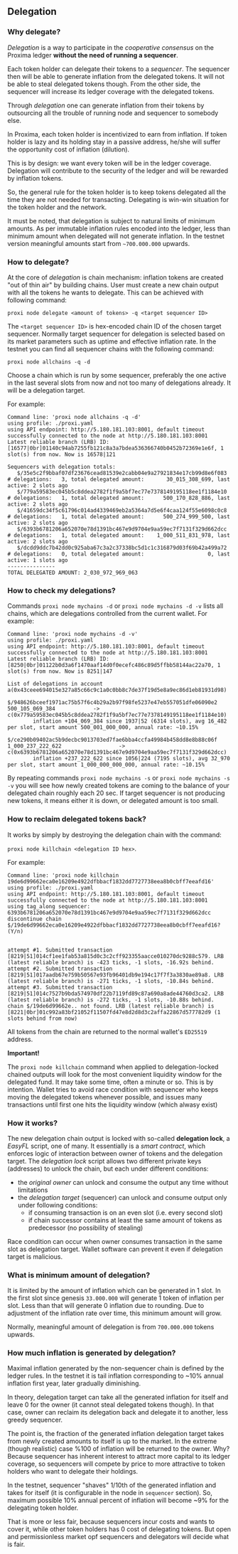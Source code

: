 ## Delegation

### Why delegate?

_Delegation_ is a way to participate in the _cooperative consensus_ on the Proxima ledger **without the need of running a sequencer**.

Each token holder can delegate their tokens to a _sequencer_. The sequencer then will be able to generate inflation from the delegated tokens. 
It will not be able to steal delegated tokens though. From the other side, the sequencer will increase its ledger coverage with the delegated tokens.  

Through _delegation_ one can generate inflation from their tokens by outsourcing all the trouble of running node and sequencer to somebody else.

In Proxima, each token holder is incentivized to earn from inflation. If token holder is lazy and its holding stay in a passive address, 
he/she will suffer the opportunity cost of inflation (dilution).

This is by design: we want every token will be in the ledger coverage. Delegation will contribute to the security of the ledger
and will be rewarded by inflation tokens.

So, the general rule for the token holder is to keep tokens delegated all the time they are not needed for transacting. 
Delegating is win-win situation for the token holder and the network.

It must be noted, that delegation is subject to natural limits of minimum amounts. As per immutable inflation rules encoded 
into the ledger, less than minimum amount when delegated will not generate inflation. In the testnet version meaningful amounts
start from `~700.000.000` upwards.

### How to delegate?

At the core of _delegation_ is chain mechanism: inflation tokens are created "out of thin air" by building chains.
User must create a new chain output with all the tokens he wants to delegate. This can be achieved with following command:

`proxi node delegate <amount of tokens> -q <target sequencer ID>`

The `<target sequencer ID>` is hex-encoded chain ID of the chosen target sequencer. 
Normally target sequencer for delegation is selected based on its market parameters such as uptime and effective inflation rate. 
In the testnet you can find all sequencer chains with the following command:

`proxi node allchains -q -d`

Choose a chain which is run by some sequencer, preferably the one active in the last several slots from now and not too many of delegations already. 
It will be a delegation target.

For example:
```text
Command line: 'proxi node allchains -q -d'
using profile: ./proxi.yaml
using API endpoint: http://5.180.181.103:8001, default timeout
successfully connected to the node at http://5.180.181.103:8001
Latest reliable branch (LRB) ID: [16577|0br]01140c94ab7255fb121c8a3a7bdea536366740b0452b72369e1e6f, 1 slot(s) from now. Now is 16578|121

Sequencers with delegation totals:
   $/35e5c2f9bbaf07df23676cead81539e2cabb04e9a27921834e17cb99d8e6f083   # delegations:   3, total delegated amount:       30_015_308_699, last active: 2 slots ago
   $/779a59583ec045b5c8ddea2782f1f9a5bf7ec77e7378149195118ee1f1184e10   # delegations:   1, total delegated amount:      500_170_828_886, last active: 2 slots ago
   $/41659dc34f5c61796c014ad4339469eb2a5364a7d5e6f4caa124f55e6098c0c8   # delegations:   1, total delegated amount:      500_274_999_500, last active: 2 slots ago
   $/6393b6781206a652070e78d1391bc467e9d9704e9aa59ec7f7131f329d662dcc   # delegations:   1, total delegated amount:    1_000_511_831_978, last active: 2 slots ago
   $/dcdd9ddc7b42dd0c925aba67c3a2c37338bc5d1c1c316879d03f69b42a499a72   # delegations:   0, total delegated amount:                    0, last active: 1 slots ago
---------------
TOTAL DELEGATED AMOUNT: 2_030_972_969_063
```

### How to check my delegations?
Commands `proxi node mychains -d` or `proxi node mychains -d -v` lists all chains, which are delegations controlled 
from the current wallet. For example:

```text
Command line: 'proxi node mychains -d -v'
using profile: ./proxi.yaml
using API endpoint: http://5.180.181.103:8001, default timeout
successfully connected to the node at http://5.180.181.103:8001
Latest reliable branch (LRB) ID: [8250|0br]01122b0d3a6f1470aaf14d0f0ecefc486c89d5ffbb58144ac22a70, 1 slot(s) from now. Now is 8251|147

List of delegations in account a(0x43ceee694015e327a85c66c9c1a0c0bb8c7de37f19d5e8a9ec86d1eb81931d98)

$/948626bceef1971ac75b57f6c4b29a2b97f98fe5237e47eb557051dfe06090e2   500_105_069_384            -> c(0x779a59583ec045b5c8ddea2782f1f9a5bf7ec77e7378149195118ee1f1184e10)
        inflation +104_069_384 since 1937|52 (6314 slots), avg 16_482 per slot, start amount 500_001_000_000, annual rate: ~10.15%

$/ce290b09402ac5b9decbc9013703ed7fae6bba4ccfa49984b458dd8e8b88c06f   1_000_237_222_622                  -> c(0x6393b6781206a652070e78d1391bc467e9d9704e9aa59ec7f7131f329d662dcc)
        inflation +237_222_622 since 1056|224 (7195 slots), avg 32_970 per slot, start amount 1_000_000_000_000, annual rate: ~10.15%
```

By repeating commands `proxi node mychains -s` or `proxi node mychains -s -v` you will see how newly created tokens are 
coming to the balance of your delegated chain roughly each 20 sec. If target sequencer is not producing new tokens, 
it means either it is down, or delegated amount is too small.

### How to reclaim delegated tokens back?
It works by simply by destroying the delegation chain with the command:

`proxi node killchain <delegation ID hex>`.

For example:

```text
Command line: 'proxi node killchain 19de6d99662eca0e16209e4922dfbbacf1832dd7727738eea8b0cbff7eeafd16'
using profile: ./proxi.yaml
using API endpoint: http://5.180.181.103:8001, default timeout
successfully connected to the node at http://5.180.181.103:8001
using tag_along sequencer: 6393b6781206a652070e78d1391bc467e9d9704e9aa59ec7f7131f329d662dcc
discontinue chain $/19de6d99662eca0e16209e4922dfbbacf1832dd7727738eea8b0cbff7eeafd16? (Y/n)


attempt #1. Submitted transaction [8219|51]014cf1ee1fab53a815d0c3c2cff923355aacce010270dc9288c579. LRB (latest reliable branch) is -423 ticks, -1 slots, -16.92s behind.
attempt #2. Submitted transaction [8219|51]017aadb67e759b50567e93fb96401db9e194c17f7f3a3830ae89a8. LRB (latest reliable branch) is -271 ticks, -1 slots, -10.84s behind.
attempt #3. Submitted transaction [8219|51]014c7527b9bda574970df22b7119fd89c87a690a8ade44760d3ca2. LRB (latest reliable branch) is -272 ticks, -1 slots, -10.88s behind.
chain $/19de6d99662e.. not found. LRB (latest reliable branch) is [8221|0br]01c992a83bf21052f11507fd47e8d2d8d3c2affa22867d577782d9 (1 slots behind from now)
```

All tokens from the chain are returned to the normal wallet's `ED25519` address.

**Important!**

The `proxi node killchain` command when applied to delegation-locked chained outputs will look for the most convenient liquidity window
for the delegated fund. It may take some time, often a minute or so. This is by intention. Wallet tries to avoid race condition with
sequencer who keeps moving the delegated tokens whenever possible, and issues many transactions until first one hits the liquidity
window (which alwasy exist)

### How it works?

The new delegation chain output is locked with so-called **delegation lock**, a *EasyFL* script, one of many. 
It essentially is a _smart contract_, which enforces logic of interaction between owner of tokens and the delegation target. 
The *delegation lock* script allows two different private keys (addresses) to unlock the chain, but each under different conditions:

- the _original owner_ can unlock and consume the output any time without limitations
- the _delegation target_ (sequencer) can unlock and consume output only under following conditions:
  - if consuming transaction is on an even slot (i.e. every second slot)
  - if chain successor contains at least the same amount of tokens as predecessor (no possibility of stealing)

Race condition can occur when owner consumes transaction in the same slot as delegation target. 
Wallet software can prevent it even if delegation target is malicious.  

### What is minimum amount of delegation?

It is limited by the amount of inflation which can be generated in 1 slot. In the first slot since genesis `33.000.000` 
will generate 1 token of inflation per slot. Less than that will generate 0 inflation due to rounding. 
Due to adjustment of the inflation rate over time, this minimum amount will grow. 

Normally, meaningful amount of delegation is from `700.000.000` tokens upwards. 

### How much inflation is generated by delegation?

Maximal inflation generated by the non-sequencer chain is defined by the ledger rules. In the testnet it is tail inflation
corresponding to ~10% annual inflation first year, later gradually diminishing.

In theory, delegation target can take all the generated inflation for itself and leave 0 for the owner (it cannot steal delegated tokens though).
In that case, owner can reclaim its delegation back and delegate it to another, less greedy sequencer. 

The point is, the fraction of the generated inflation delegation target takes from newly created amounts to itself is up to the market. 
In the extreme (though realistic) case %100 of inflation will be returned to the owner. 
Why? Because sequencer has inherent interest to attract more capital to its ledger
coverage, so sequencers will compete by price to more attractive to token holders who want to delegate their holdings.

In the testnet, sequencer "shaves" 1/10th of the generated inflation and takes for itself (it is configurable in the node in `sequencer` section).
So, maximum possible 10% annual percent of inflation will become ~9% for the delegating token holder.

That is more or less fair, because sequencers incur costs and wants to cover it, while other token holders has 0 cost of delegating tokens.
But open and permissionless market opf sequencers and delegators will decide what is fair. 